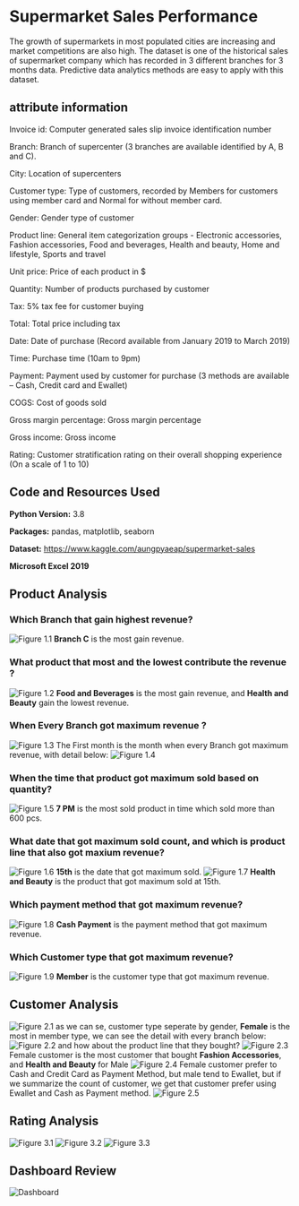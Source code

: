 # Supermarket Sales Performance

The growth of supermarkets in most populated cities are increasing and market competitions are also high. The dataset is one of the historical sales of supermarket company which has recorded in 3 different branches for 3 months data. Predictive data analytics methods are easy to apply with this dataset.

  ## attribute information
  Invoice id: Computer generated sales slip invoice identification number
  
  Branch: Branch of supercenter (3 branches are available identified by A, B and C).
  
  City: Location of supercenters
  
  Customer type: Type of customers, recorded by Members for customers using member card and Normal for without member card.
  
  Gender: Gender type of customer
  
  Product line: General item categorization groups - Electronic accessories, Fashion accessories, Food and beverages, Health and beauty, Home and lifestyle, Sports and travel
  
  Unit price: Price of each product in $
  
  Quantity: Number of products purchased by customer
  
  Tax: 5% tax fee for customer buying
  
  Total: Total price including tax
  
  Date: Date of purchase (Record available from January 2019 to March 2019)
  
  Time: Purchase time (10am to 9pm)
  
  Payment: Payment used by customer for purchase (3 methods are available – Cash, Credit card and Ewallet)
  
  COGS: Cost of goods sold
  
  Gross margin percentage: Gross margin percentage
  
  Gross income: Gross income
  
  Rating: Customer stratification rating on their overall shopping experience (On a scale of 1 to 10)
  
  ## Code and Resources Used 
  **Python Version:** 3.8  
  
  **Packages:** pandas, matplotlib, seaborn 
  
  **Dataset:**  https://www.kaggle.com/aungpyaeap/supermarket-sales
  
  **Microsoft Excel 2019**
  ## Product Analysis
   ### Which Branch that gain highest revenue?
   ![Figure 1.1](https://github.com/boxside/Supermarket-Sales-Performance/blob/main/figure/product3.png)
   **Branch C** is the most gain revenue.
   ### What product that most and the lowest contribute the revenue ?
   ![Figure 1.2](https://github.com/boxside/Supermarket-Sales-Performance/blob/main/figure/product4.png)
   **Food and Beverages** is the most gain revenue, and **Health and Beauty** gain the lowest revenue.
   ### When Every Branch got maximum revenue  ?
   ![Figure 1.3](https://github.com/boxside/Supermarket-Sales-Performance/blob/main/figure/product5.png)
   The First month is the month when every Branch got maximum revenue, with detail below:
   ![Figure 1.4](https://github.com/boxside/Supermarket-Sales-Performance/blob/main/figure/product6.png)
   ### When the time that product got maximum sold based on quantity?
   ![Figure 1.5](https://github.com/boxside/Supermarket-Sales-Performance/blob/main/figure/product7.png)
   **7 PM** is the most sold product in time which sold more than 600 pcs.
   ### What date that got maximum sold count, and which is product line that also got maxium revenue?
   ![Figure 1.6](https://github.com/boxside/Supermarket-Sales-Performance/blob/main/figure/product1.png)
   **15th** is the date that got maximum sold.
   ![Figure 1.7](https://github.com/boxside/Supermarket-Sales-Performance/blob/main/figure/product2.png)
   **Health and Beauty** is the product that got maximum sold at 15th.   
   ### Which payment method that got maximum revenue?
   ![Figure 1.8](https://github.com/boxside/Supermarket-Sales-Performance/blob/main/figure/product9.png)
   **Cash Payment** is the payment method that got maximum revenue.
   ### Which Customer type that got maximum revenue?
   ![Figure 1.9](https://github.com/boxside/Supermarket-Sales-Performance/blob/main/figure/product10.png)
   **Member** is the customer type that got maximum revenue.
  ## Customer Analysis
   ![Figure 2.1](https://github.com/boxside/Supermarket-Sales-Performance/blob/main/figure/customer1.png)
   as we can se, customer type seperate by gender, **Female** is the most in member type, we can see the detail with every branch below:
   ![Figure 2.2](https://github.com/boxside/Supermarket-Sales-Performance/blob/main/figure/customer2.png)
   and how about the product line that they bought?
   ![Figure 2.3](https://github.com/boxside/Supermarket-Sales-Performance/blob/main/figure/customer3.png)
   Female customer is the most customer that bought **Fashion Accessories**, and **Health and Beauty** for Male
   ![Figure 2.4](https://github.com/boxside/Supermarket-Sales-Performance/blob/main/figure/customer5.png)
   Female customer prefer to Cash and Credit Card as Payment Method, but male tend to Ewallet, but if we summarize the count of customer,
   we get that customer prefer using Ewallet and Cash as Payment method.
   ![Figure 2.5](https://github.com/boxside/Supermarket-Sales-Performance/blob/main/figure/customer6.png)
  ## Rating Analysis
  ![Figure 3.1](https://github.com/boxside/Supermarket-Sales-Performance/blob/main/figure/rating1.png)
  ![Figure 3.2](https://github.com/boxside/Supermarket-Sales-Performance/blob/main/figure/rating2.png)
  ![Figure 3.3](https://github.com/boxside/Supermarket-Sales-Performance/blob/main/figure/rating3.png)
  ## Dashboard Review
  ![Dashboard](https://github.com/boxside/Supermarket-Sales-Performance/blob/main/figure/dashboard.png)
  
   
   
   
  

